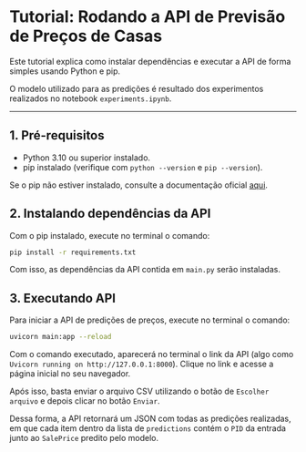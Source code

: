 # Tutorial: Rodando a API de Previsão de Preços de Casas

Este tutorial explica como instalar dependências e executar a API de forma simples usando Python e pip.

O modelo utilizado para as predições é resultado dos experimentos realizados no notebook `experiments.ipynb`.

---

## 1. Pré-requisitos

- Python 3.10 ou superior instalado.
- pip instalado (verifique com `python --version` e `pip --version`).

Se o pip não estiver instalado, consulte a documentação oficial [aqui](https://pip.pypa.io/en/stable/installation/).


## 2. Instalando dependências da API

Com o pip instalado, execute no terminal o comando:

```sh
pip install -r requirements.txt
```

Com isso, as dependências da API contida em `main.py` serão instaladas.

## 3. Executando API

Para iniciar a API de predições de preços, execute no terminal o comando:

```sh
uvicorn main:app --reload
```

Com o comando executado, aparecerá no terminal o link da API (algo como `Uvicorn running on http://127.0.0.1:8000`). Clique no link e acesse a página inicial no seu navegador.

Após isso, basta enviar o arquivo CSV utilizando o botão de `Escolher arquivo` e depois clicar no botão `Enviar`.

Dessa forma, a API retornará um JSON com todas as predições realizadas, em que cada item dentro da lista de `predictions` contém o `PID` da entrada junto ao `SalePrice` predito pelo modelo.